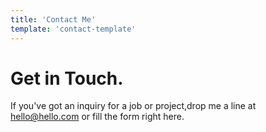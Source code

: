 ```yaml
---
title: 'Contact Me'
template: 'contact-template'
---
```


# Get in Touch.

If you've got an inquiry for a job or project,drop me a line at hello@hello.com or fill the form right here.

